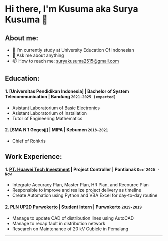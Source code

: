 # Hi there, I'm Kusuma aka Surya Kusuma 👋
## About me:
- 🔭 I’m currently study at University Education Of Indonesian
- 💬 Ask me about anything
- 📫 How to reach me: suryakusuma2515@gmail.com

## Education:

#### 1. [Universitas Pendidikan Indonesia] | Bachelor of System Telecommunication | Bandung `2021-2025 (expected)`
   - Asistant Laboratorium of Basic Electronics
   - Asistant Laboratorium of Installation
   - Tutor of Engineering Mathematics
 #### 2. [SMA N 1 Gegesjj] | MIPA | Kebumen `2018-2021`
   - Chief of Rohkris

## Work Experience:
#### 1. [PT. Huawei Tech Investment](https://www.huawei.com) | Project Controller | Pontianak `Dec'2020 - Now`
   - Integrate Accuracy Plan, Master Plan, HR Plan, and Recource Plan
   - Responsible to improve and realize project delivery as timeline
   - Create Automation using Python and VBA Excel for day-to-day routine
#### 2. [PLN UP2D Purwokerto](https://portal.pln.co.id) | Student Intern | Purwokerto `2019-2019`
   - Manage to update CAD of distribution lines using AutoCAD
   - Manage to recap fault in distribution network
   - Research on Maintenance of 20 kV Cubicle in Pemalang
---

